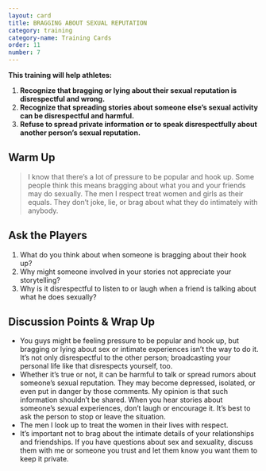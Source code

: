 ```yaml
---
layout: card
title: BRAGGING ABOUT SEXUAL REPUTATION
category: training
category-name: Training Cards
order: 11
number: 7
---
```


**This training will help athletes:**
1. **Recognize that bragging or lying about their sexual reputation is disrespectful and wrong.**
2. **Recognize that spreading stories about someone else’s sexual activity can be disrespectful and harmful.**
3. **Refuse to spread private information or to speak disrespectfully about another person’s sexual reputation.**

Warm Up
-------
<blockquote>
I know that there’s a lot 
of pressure to be popular and 
hook up. Some people think this 
means bragging about what you 
and your friends may do sexually. 
The men I respect treat women 
and girls as their equals. They 
don’t joke, lie, or brag about 
what they do intimately 
with anybody. 
</blockquote>

Ask the Players
---------------
1. What do you think about when someone 
is bragging about their hook up?
2. Why might someone involved in your
stories not appreciate your storytelling?
3. Why is it disrespectful to listen to or laugh 
when a friend is talking about what he does 
sexually?


Discussion Points & Wrap Up
---------------------------
- You guys might be feeling pressure to be 
popular and hook up, but bragging or lying 
about sex or intimate experiences isn’t the 
way to do it. It’s not only disrespectful to the 
other person; broadcasting your personal life 
like that disrespects yourself, too.
- Whether it’s true or not, it can be harmful to 
talk or spread rumors about someone’s sexual 
reputation. They may become depressed, 
isolated, or even put in danger by those 
comments. My opinion is that such information 
shouldn’t be shared. When you hear stories 
about someone’s sexual experiences, don’t 
laugh or encourage it. It’s best to ask the 
person to stop or leave the situation.
- The men I look up to treat the women in 
their lives with respect.
- It’s important not to brag about the 
intimate details of your relationships and 
friendships. If you have questions about 
sex and sexuality, discuss them with me or 
someone you trust and let them know you 
want them to keep it private.